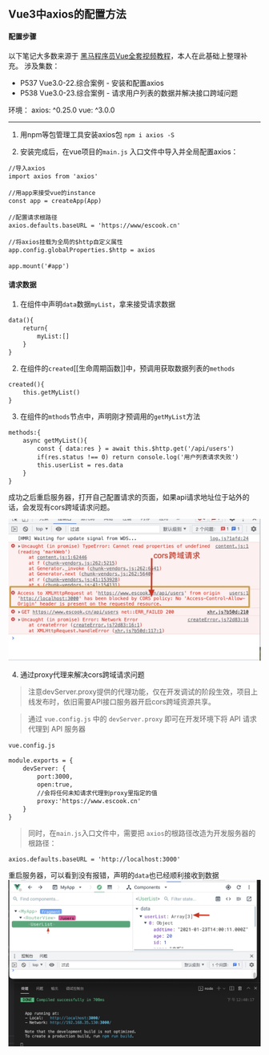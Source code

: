 ## Vue3中axios的配置方法
#### 配置步骤
以下笔记大多数来源于 [黑马程序员Vue全套视频教程](https://www.bilibili.com/video/BV1zq4y1p7ga?from=search&seid=14896841834527189848&spm_id_from=333.337.0.0)，本人在此基础上整理补充。
涉及集数：
- P537 Vue3.0-22.综合案例 - 安装和配置axios
- P538 Vue3.0-23.综合案例 - 请求用户列表的数据并解决接口跨域问题

环境：
axios: ^0.25.0
vue: ^3.0.0
<hr>

1. 用npm等包管理工具安装axios包
`npm i axios -S`

2. 安装完成后，在vue项目的`main.js` 入口文件中导入并全局配置axios：
```
//导入axios
import axios from 'axios'

//用app来接受vue的instance
const app = createApp(App)

//配置请求根路径
axios.defaults.baseURL = 'https://www/escook.cn'

//将axios挂载为全局的$http自定义属性
app.config.globalProperties.$http = axios

app.mount('#app')

```

#### 请求数据

1. 在组件中声明`data`数据`myList`，拿来接受请求数据
```
data(){
	return{
		myList:[]
	}
}
```

2. 在组件的`created`[[生命周期函数]]中，预调用获取数据列表的`methods`

```
created(){
	this.getMyList()
}
```

3. 在组件的`mthods`节点中，声明刚才预调用的`getMyList`方法
```
methods:{
	async getMyList(){
		const { data:res } = await this.$http.get('/api/users')
		if(res.status !== 0) return console.log('用户列表请求失败')
		this.userList = res.data
	}
}
```

成功之后重启服务器，打开自己配置请求的页面，如果api请求地址位于站外的话，会发现有cors跨域请求问题。

![cors跨域请求](/img/vue-cors.jpg)


4. 通过proxy代理来解决cors跨域请求问题

>注意devServer.proxy提供的代理功能，仅在开发调试的阶段生效，项目上线发布时，依旧需要API接口服务器开启cors跨域资源共享。

> 通过 `vue.config.js` 中的 `devServer.proxy` 即可在开发环境下将 API 请求代理到 API 服务器

`vue.config.js `
```
module.exports = {
	devServer: {
		port:3000,
		open:true,
		//会将任何未知请求代理到proxy里指定的值
		proxy:'https://www.escook.cn'
	}
}

```

 > 同时，在`main.js`入口文件中，需要把 `axios`的根路径改造为开发服务器的根路径：

 ```
 axios.defaults.baseURL = 'http://localhost:3000'
 ```


 重启服务器，可以看到没有报错，声明的`data`也已经顺利接收到数据
 ![使用proxy代理后成功获取到数据](/img/vue-proxy.jpg)
 